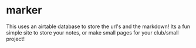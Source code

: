 # marker

This uses an airtable database to store the url's and the markdown! Its a fun simple site to store your notes, or make small pages for your club/small project!
